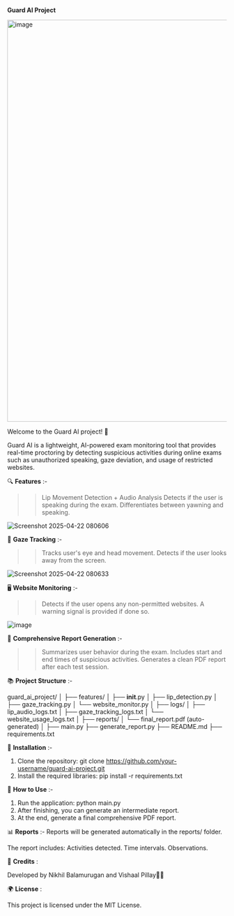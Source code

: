 **Guard AI Project**

<img width="921" alt="image" src="https://github.com/user-attachments/assets/af00313d-d908-4364-9fd8-d66df4320906" />



Welcome to the Guard AI project! 🚨

Guard AI is a lightweight, AI-powered exam monitoring tool that provides real-time proctoring by detecting suspicious activities during online exams such as unauthorized speaking, gaze deviation, and usage of restricted websites.

🔍 **Features** :-

>> Lip Movement Detection + Audio Analysis
>> Detects if the user is speaking during the exam.
>> Differentiates between yawning and speaking.


![Screenshot 2025-04-22 080606](https://github.com/user-attachments/assets/593bdd54-aefe-4661-9372-23dd122bc329)



👀 **Gaze Tracking** :-

>> Tracks user's eye and head movement.
>> Detects if the user looks away from the screen.

![Screenshot 2025-04-22 080633](https://github.com/user-attachments/assets/02e1a10c-1b59-42de-b5d4-9909a570e5ee)



🖥️ **Website Monitoring** :-

>> Detects if the user opens any non-permitted websites.
>> A warning signal is provided if done so.

![image](https://github.com/user-attachments/assets/9483937b-ed4f-49f1-bffe-576b46809111)



📂 **Comprehensive Report Generation** :-

>> Summarizes user behavior during the exam.
>> Includes start and end times of suspicious activities.
>> Generates a clean PDF report after each test session.

📚 **Project Structure** :-

guard_ai_project/
│
├── features/
│   ├── __init__.py
│   ├── lip_detection.py
│   ├── gaze_tracking.py
│   └── website_monitor.py
│
├── logs/
│   ├── lip_audio_logs.txt
│   ├── gaze_tracking_logs.txt
│   └── website_usage_logs.txt
│
├── reports/
│   └── final_report.pdf (auto-generated)
│
├── main.py
├── generate_report.py
├── README.md
├── requirements.txt

🔧 **Installation** :-
1. Clone the repository: git clone https://github.com/your-username/guard-ai-project.git
2. Install the required libraries: pip install -r requirements.txt

📅 **How to Use** :-
1. Run the application: python main.py
2. After finishing, you can generate an intermediate report.
3. At the end, generate a final comprehensive PDF report.

📊 **Reports** :-
Reports will be generated automatically in the reports/ folder.

The report includes:
Activities detected.
Time intervals.
Observations.

🎉 **Credits** :

Developed by Nikhil Balamurugan and Vishaal Pillay👨‍💻

🌍 **License** :

This project is licensed under the MIT License.
